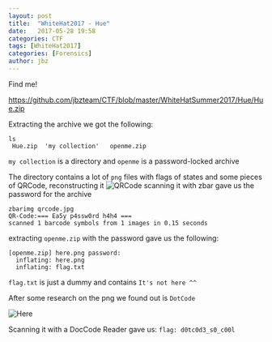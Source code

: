 ```yaml
---
layout: post
title:  "WhiteHat2017 - Hue"
date:   2017-05-28 19:58
categories: CTF
tags: [WhiteHat2017]
categories: [Forensics]
author: jbz
---
```

Find me!

https://github.com/jbzteam/CTF/blob/master/WhiteHatSummer2017/Hue/Hue.zip

Extracting the archive we got the following:
```
ls
 Hue.zip  'my collection'   openme.zip 
```

`my collection` is a directory and `openme` is a password-locked archive 

The directory contains a lot of `png` files with flags of states and some pieces of QRCode, reconstructing it
![QRCode](https://raw.githubusercontent.com/jbzteam/CTF/master/WhiteHatSummer2017/Hue/qrcode.jpg)
scanning it with zbar gave us the password for the archive

```
zbarimg qrcode.jpg 
QR-Code:=== Ea5y p4ssw0rd h4h4 ===
scanned 1 barcode symbols from 1 images in 0.15 seconds
```

extracting `openme.zip` with the password gave us the following:

```
[openme.zip] here.png password: 
  inflating: here.png                
  inflating: flag.txt
```

`flag.txt` is just a dummy and contains `It's not here ^^`

After some research on the png we found out is `DotCode`

![Here](https://github.com/jbzteam/CTF/blob/master/WhiteHatSummer2017/Hue/here.png)

Scanning it with a DocCode Reader gave us:
`flag: d0tc0d3_s0_c00l`





